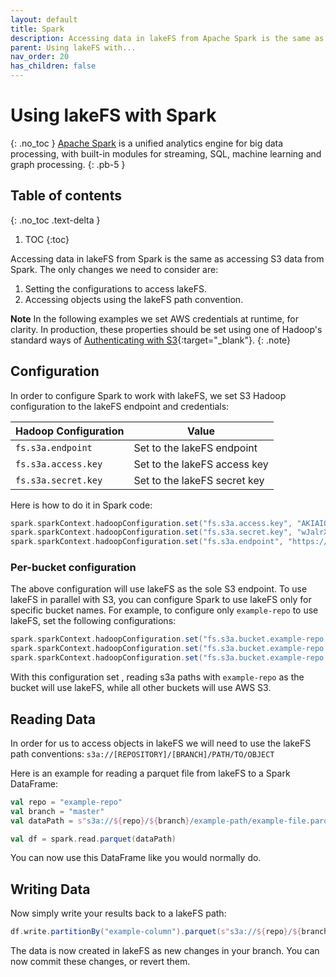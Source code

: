 ```yaml
---
layout: default
title: Spark
description: Accessing data in lakeFS from Apache Spark is the same as accessing S3 data from Apache Spark
parent: Using lakeFS with...
nav_order: 20
has_children: false
---
```


# Using lakeFS with Spark
{: .no_toc }
[Apache Spark](https://spark.apache.org/) is a unified analytics engine for big data processing, with built-in modules for streaming, SQL, machine learning and graph processing.
{: .pb-5 }

## Table of contents
{: .no_toc .text-delta }

1. TOC
{:toc}

Accessing data in lakeFS from Spark is the same as accessing S3 data from Spark.
The only changes we need to consider are:
1. Setting the configurations to access lakeFS.
1. Accessing objects using the lakeFS path convention.

**Note**
In the following examples we set AWS credentials at runtime, for clarity. In production, these properties should be set using one of Hadoop's standard ways of [Authenticating with S3](https://hadoop.apache.org/docs/current/hadoop-aws/tools/hadoop-aws/index.html#Authenticating_with_S3){:target="_blank"}.
{: .note}

## Configuration
In order to configure Spark to work with lakeFS, we set S3 Hadoop configuration to the lakeFS endpoint and credentials:

| Hadoop Configuration | Value                        |
|----------------------|------------------------------|
| `fs.s3a.endpoint`    | Set to the lakeFS endpoint   |
| `fs.s3a.access.key`  | Set to the lakeFS access key |
| `fs.s3a.secret.key`  | Set to the lakeFS secret key |

Here is how to do it in Spark code: 
```scala
spark.sparkContext.hadoopConfiguration.set("fs.s3a.access.key", "AKIAIOSFODNN7EXAMPLE")
spark.sparkContext.hadoopConfiguration.set("fs.s3a.secret.key", "wJalrXUtnFEMI/K7MDENG/bPxRfiCYEXAMPLEKEY")
spark.sparkContext.hadoopConfiguration.set("fs.s3a.endpoint", "https://s3.lakefs.example.com")
```
### Per-bucket configuration

The above configuration will use lakeFS as the sole S3 endpoint. To use lakeFS in parallel with S3, you can configure Spark to use lakeFS only for specific bucket names.
For example, to configure only `example-repo` to use lakeFS, set the following configurations:

```scala
spark.sparkContext.hadoopConfiguration.set("fs.s3a.bucket.example-repo.access.key", "AKIAIOSFODNN7EXAMPLE")
spark.sparkContext.hadoopConfiguration.set("fs.s3a.bucket.example-repo.secret.key", "wJalrXUtnFEMI/K7MDENG/bPxRfiCYEXAMPLEKEY")
spark.sparkContext.hadoopConfiguration.set("fs.s3a.bucket.example-repo.endpoint", "https://s3.lakefs.example.com")
```

With this configuration set , reading s3a paths with `example-repo` as the bucket will use lakeFS, while all other buckets will use AWS S3.

## Reading Data
In order for us to access objects in lakeFS we will need to use the lakeFS path conventions:
    ```s3a://[REPOSITORY]/[BRANCH]/PATH/TO/OBJECT```

Here is an example for reading a parquet file from lakeFS to a Spark DataFrame:

```scala
val repo = "example-repo"
val branch = "master"
val dataPath = s"s3a://${repo}/${branch}/example-path/example-file.parquet"

val df = spark.read.parquet(dataPath)
```

You can now use this DataFrame like you would normally do.

## Writing Data

Now simply write your results back to a lakeFS path:
```scala
df.write.partitionBy("example-column").parquet(s"s3a://${repo}/${branch}/output-path/")
```

The data is now created in lakeFS as new changes in your branch. You can now commit these changes, or revert them.
